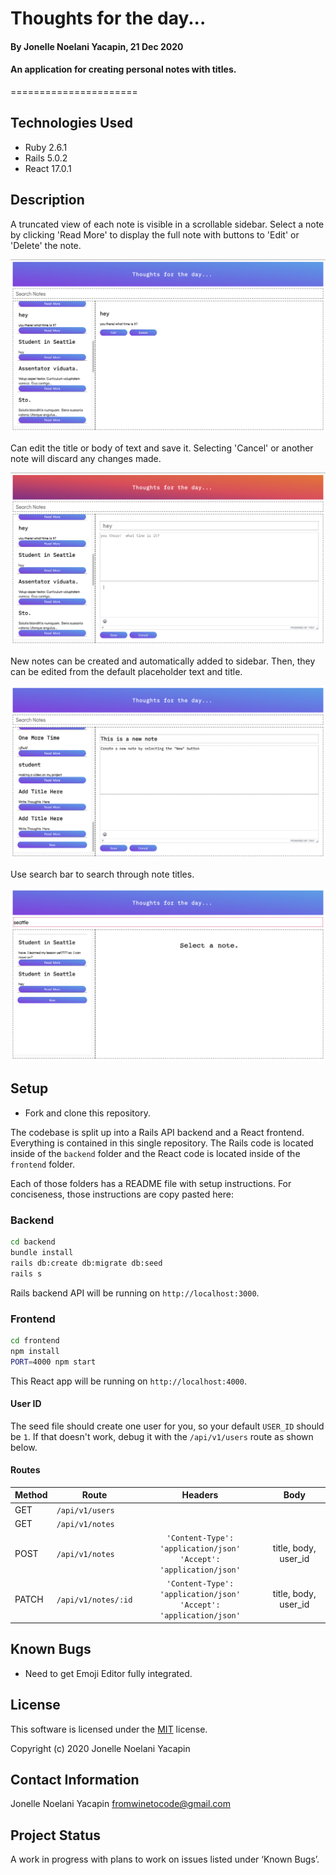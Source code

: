 # Thoughts for the day...
#### By Jonelle Noelani Yacapin, 21 Dec 2020
#### An application for creating personal notes with titles.
======================

## Technologies Used
* Ruby 2.6.1
* Rails 5.0.2
* React 17.0.1

## Description
A truncated view of each note is visible in a scrollable sidebar.  Select a note by clicking 'Read More' to display the full note with buttons to 'Edit' or 'Delete' the note.  

![result](thoughts_view.png)

Can edit the title or body of text and save it.  Selecting 'Cancel' or another note will discard any changes made.

![result](thoughts_edit.png)

New notes can be created and automatically added to sidebar.  Then, they can be edited from the default placeholder text and title.  

![result](thoughts_new.png)

Use search bar to search through note titles.

![result](thoughts_search.png)

## Setup
* Fork and clone this repository.

The codebase is split up into a Rails API backend and a React frontend. Everything is contained in this single repository. The Rails code is located inside of the `backend` folder and the React code is located inside of the `frontend` folder.

Each of those folders has a README file with setup instructions. For conciseness, those instructions are copy pasted here:

### Backend

```sh
cd backend
bundle install
rails db:create db:migrate db:seed
rails s
```

Rails backend API will be running on `http://localhost:3000`.

### Frontend

```sh
cd frontend
npm install
PORT=4000 npm start
```

This React app will be running on `http://localhost:4000`.

#### User ID

The seed file should create one user for you, so your default `USER_ID` should be `1`. If that doesn't work, debug it with the `/api/v1/users` route as shown below.

#### Routes

| Method | Route               | Headers                                                              | Body                 |
| ------ | ------------------- |:--------------------------------------------------------------------:|:--------------------:|
| GET    | `/api/v1/users`     |                                                                      |                      |
| GET    | `/api/v1/notes`     |                                                                      |                      |
| POST   | `/api/v1/notes`     | `'Content-Type': 'application/json'`<br/>`'Accept': 'application/json'` | title, body, user_id |
| PATCH  | `/api/v1/notes/:id` | `'Content-Type': 'application/json'`<br/>`'Accept': 'application/json'` | title, body, user_id |

## Known Bugs
* Need to get Emoji Editor fully integrated.

## License
This software is licensed under the [MIT](https://choosealicense.com/licenses/mit/) license.

Copyright (c) 2020 Jonelle Noelani Yacapin

## Contact Information
Jonelle Noelani Yacapin fromwinetocode@gmail.com

## Project Status
A work in progress with plans to work on issues listed under ‘Known Bugs’.